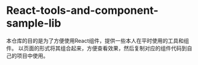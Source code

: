 # React-tools-and-component-sample-lib

本仓库的目的是为了方便使用React组件，提供一些本人在平时使用的工具和组件。
以页面的形式将其组合起来，方便查看效果，然后复制对应的组件代码到自己的项目中使用。
